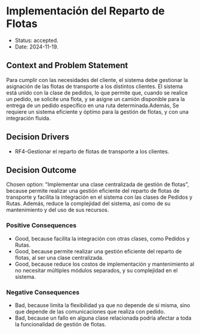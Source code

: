 # Implementación del Reparto de Flotas

* Status: accepted.
* Date: 2024-11-19.

## Context and Problem Statement

Para cumplir con las necesidades del cliente, el sistema debe gestionar la asignación de las flotas de transporte a los distintos clientes. El sistema está unido con la clase de pedidos, lo que permite que, cuando se realice un pedido, se solicite una flota, y se asigne un camión disponible para la entrega de un pedido específico en una ruta determinada.Además, Se requiere un sistema eficiente y óptimo para la gestión de flotas, y con una integración fluida.

## Decision Drivers

* RF4-Gestionar el reparto de flotas de transporte a los clientes.

## Decision Outcome

Chosen option: "Implementar una clase centralizada de gestión de flotas", because permite realizar una gestión eficiente del reparto de flotas de transporte y facilita la integración en el sistema con las clases de Pedidos y Rutas. Además, reduce la complejidad del sistema, así como de su mantenimiento y del uso de sus recursos.

### Positive Consequences

* Good, because facilita la integración con otras clases, como Pedidos y Rutas.
* Good, because permite realizar una gestión eficiente del reparto de flotas, al ser una clase centralizada.
* Good, because reduce los costos de implementación y mantenimiento al no necesitar múltiples módulos separados, y su complejidad en el sistema.


### Negative Consequences

* Bad, because limita la flexibilidad ya que no depende de si misma, sino que depende de las comunicaciones que realiza con pedido.
* Bad, because un fallo en alguna clase relacionada podría afectar a toda la funcionalidad de gestión de flotas.